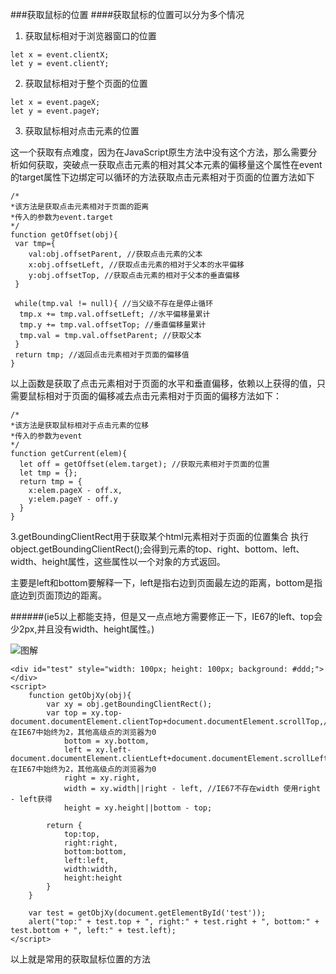 ###获取鼠标的位置
####获取鼠标的位置可以分为多个情况
1. 获取鼠标相对于浏览器窗口的位置
```
let x = event.clientX;
let y = event.clientY;
```

2. 获取鼠标相对于整个页面的位置
```
let x = event.pageX;
let y = event.pageY;
```

3. 获取鼠标相对点击元素的位置

  这一个获取有点难度，因为在JavaScript原生方法中没有这个方法，那么需要分析如何获取，突破点一获取点击元素的相对其父本元素的偏移量这个属性在event的target属性下边绑定可以循环的方法获取点击元素相对于页面的位置方法如下


  ```
  /*
  *该方法是获取点击元素相对于页面的距离
  *传入的参数为event.target
  */
  function getOffset(obj){
   var tmp={
      val:obj.offsetParent, //获取点击元素的父本
      x:obj.offsetLeft, //获取点击元素的相对于父本的水平偏移
      y:obj.offsetTop, //获取点击元素的相对于父本的垂直偏移
   }

   while(tmp.val != null){ //当父级不存在是停止循环
    tmp.x += tmp.val.offsetLeft; //水平偏移量累计
    tmp.y += tmp.val.offsetTop; //垂直偏移量累计
    tmp.val = tmp.val.offsetParent; //获取父本
   }
   return tmp; //返回点击元素相对于页面的偏移值
}
  ```
以上函数是获取了点击元素相对于页面的水平和垂直偏移，依赖以上获得的值，只需要鼠标相对于页面的偏移减去点击元素相对于页面的偏移方法如下：


```
/*
*该方法是获取鼠标相对于点击元素的位移
*传入的参数为event
*/
function getCurrent(elem){
  let off = getOffset(elem.target); //获取元素相对于页面的位置
  let tmp = {};
  return tmp = {
    x:elem.pageX - off.x,
    y:elem.pageY - off.y
  }
}
```
3.getBoundingClientRect用于获取某个html元素相对于页面的位置集合
执行 object.getBoundingClientRect();会得到元素的top、right、bottom、left、width、height属性，这些属性以一个对象的方式返回。

主要是left和bottom要解释一下，left是指右边到页面最左边的距离，bottom是指底边到页面顶边的距离。

######(ie5以上都能支持，但是又一点点地方需要修正一下，IE67的left、top会少2px,并且没有width、height属性。)

![图解](http://www.51xuediannao.com/uploads/allimg/160811/2340295W5-0.jpg?_=6179964)

```
<div id="test" style="width: 100px; height: 100px; background: #ddd;"></div>
<script>
    function getObjXy(obj){
        var xy = obj.getBoundingClientRect();
        var top = xy.top-document.documentElement.clientTop+document.documentElement.scrollTop,//document.documentElement.clientTop 在IE67中始终为2，其他高级点的浏览器为0
            bottom = xy.bottom,
            left = xy.left-document.documentElement.clientLeft+document.documentElement.scrollLeft,//document.documentElement.clientLeft 在IE67中始终为2，其他高级点的浏览器为0
            right = xy.right,
            width = xy.width||right - left, //IE67不存在width 使用right - left获得
            height = xy.height||bottom - top;

        return {
            top:top,
            right:right,
            bottom:bottom,
            left:left,
            width:width,
            height:height
        }
    }

    var test = getObjXy(document.getElementById('test'));
    alert("top:" + test.top + ", right:" + test.right + ", bottom:" + test.bottom + ", left:" + test.left);
</script>
```
以上就是常用的获取鼠标位置的方法
